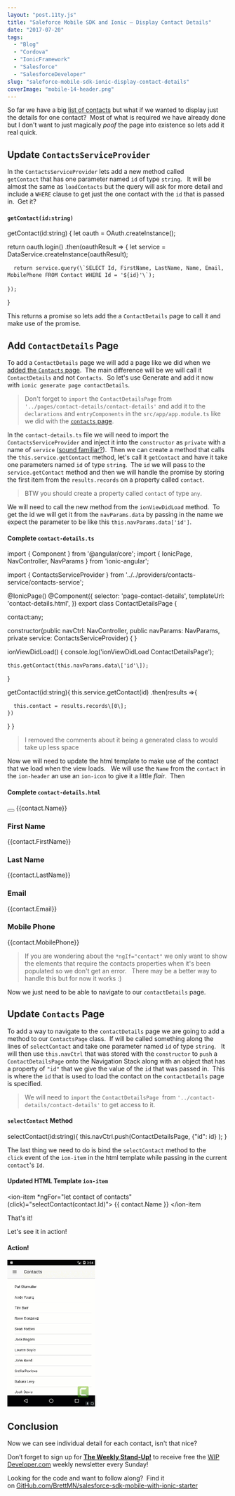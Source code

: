 ```yaml
---
layout: "post.11ty.js"
title: "Saleforce Mobile SDK and Ionic – Display Contact Details"
date: "2017-07-20"
tags: 
  - "Blog"
  - "Cordova"
  - "IonicFramework"
  - "Salesforce"
  - "SalesforceDeveloper"
slug: "saleforce-mobile-sdk-ionic-display-contact-details"
coverImage: "mobile-14-header.png"
---
```


So far we have a big [list of contacts](https://wipdeveloper.wpcomstaging.com/2017/07/18/saleforce-mobile-sdk-ionic-display-contacts/) but what if we wanted to display just the details for one contact?  Most of what is required we have already done but I don't want to just magically _poof_ the page into existence so lets add it real quick.

## Update `ContactsServiceProvider`

In the `ContactsServiceProvider` lets add a new method called `getContact` that has one parameter named `id` of type `string`.   It will be almost the same as `loadContacts` but the query will ask for more detail and include a `WHERE` clause to get just the one contact with the `id` that is passed in.  Get it?

#### `getContact(id:string)`

getContact(id:string) {
  let oauth = OAuth.createInstance();

  return oauth.login()
    .then(oauthResult => {
      let service = DataService.createInstance(oauthResult);

      return service.query(\`SELECT Id, FirstName, LastName, Name, Email, MobilePhone FROM Contact WHERE Id = '${id}'\`);

    });
}

This returns a promise so lets add the a `ContactDetails` page to call it and make use of the promise.

## Add `ContactDetails` Page

To add a `ContactDetails` page we will add a page like we did when we [added the `Contacts` page](https://wipdeveloper.wpcomstaging.com/2017/07/11/saleforce-mobile-sdk-ionic-create-contacts-page/).  The main difference will be we will call it `ContactDetails` and not `Contacts`.  So let's use Generate and add it now with `ionic generate page contactDetails`.

> Don't forget to `import` the `ContactDetailsPage` from `'../pages/contact-details/contact-details'` and add it to the `declarations` and `entryComponents` in the `src/app/app.module.ts` like we did with the [`contacts` page](https://wipdeveloper.wpcomstaging.com/2017/07/11/saleforce-mobile-sdk-ionic-create-contacts-page/).

In the `contact-details.ts` file we will need to import the `ContactsServiceProvider` and inject it into the `constructor` as `private` with a name of `service` ([sound familiar?](https://wipdeveloper.wpcomstaging.com/2017/07/18/saleforce-mobile-sdk-ionic-display-contacts/)).  Then we can create a method that calls the `this.service.getContact` method, let's call it `getContact` and have it take one parameters named `id` of type `string`.  The `id` we will pass to the `service.getContact` method and then we will handle the promise by storing the first item from the `results.records` on a property called `contact`.

> BTW you should create a property called `contact` of type `any`.

We will need to call the new method from the `ionViewDidLoad` method.  To get the id we will get it from the `navParams.data` by passing in the name we expect the parameter to be like this `this.navParams.data['id']`.

#### Complete `contact-details.ts`

import { Component } from '@angular/core';
import { IonicPage, NavController, NavParams } from 'ionic-angular';

import { ContactsServiceProvider } from '../../providers/contacts-service/contacts-service';

@IonicPage()
@Component({
  selector: 'page-contact-details',
  templateUrl: 'contact-details.html',
})
export class ContactDetailsPage {

  contact:any;

  constructor(public navCtrl: NavController, public navParams: NavParams, private service: ContactsServiceProvider) {
  }

  ionViewDidLoad() {
    console.log('ionViewDidLoad ContactDetailsPage');

    this.getContact(this.navParams.data\['id'\]);
  }
  
  getContact(id:string){
    this.service.getContact(id)
    .then(results =>{
      
      this.contact = results.records\[0\];
    })
  }
}

> I removed the comments about it being a generated class to would take up less space

Now we will need to update the html template to make use of the contact that we load when the view loads.   We will use the `Name` from the `contact` in the `ion-header` an use an `ion-icon` to give it a little _flair_.  Then

#### Complete `contact-details.html`

<ion-header>
  <ion-navbar>
    <button ion-button menuToggle>
      <ion-icon name="menu"></ion-icon>
    </button>
    <ion-title>
      <ion-icon name="contact"></ion-icon> <span \*ngIf="contact">{{contact.Name}}</span></ion-title>
  </ion-navbar>
</ion-header>

<ion-content padding>
  <div \*ngIf="contact">
    <h3>First Name</h3>
    <p>{{contact.FirstName}}</p>
    <h3>Last Name</h3>
    <p>{{contact.LastName}}</p>
    <h3>Email</h3>
    <p>{{contact.Email}}</p>
    <h3>Mobile Phone</h3>
    <p>{{contact.MobilePhone}}</p>
  </div>
</ion-content>

> If you are wondering about the `*ngIf="contact"` we only want to show the elements that require the contacts properties when it's been populated so we don't get an error.   There may be a better way to handle this but for now it works :)

Now we just need to be able to navigate to our `contactDetails` page.

## Update `Contacts` Page

To add a way to navigate to the `contactDetails` page we are going to add a method to our `ContactsPage` class.  If will be called something along the lines of `selectContact` and take one parameter named `id` of type `string`.   It will then use `this.navCtrl` that was stored with the `constructor` to `push` a `ContactDetailsPage` onto the Navigation Stack along with an object that has a property of `"id"` that we give the value of the `id` that was passed in.  This is where the `id` that is used to load the contact on the `contactDetails` page is specified.

> We will need to `import` the `ContactDetailsPage`  from `'../contact-details/contact-details'` to get access to it.

#### `selectContact` Method

selectContact(id:string){
  this.navCtrl.push(ContactDetailsPage, {"id": id} );
}

The last thing we need to do is bind the `selectContact` method to the `click` event of the `ion-item` in the html template while passing in the current `contact`'s `Id`.

#### Updated HTML Template `ion-item`

<ion-item \*ngFor="let contact of contacts" (click)="selectContact(contact.Id)">
  {{ contact.Name }} 
</ion-item

That's it!

Let's see it in action!

#### Action!

#### ![Action](images/mobile-14-00.gif)

## Conclusion

Now we can see individual detail for each contact, isn't that nice?

Don’t forget to sign up for [**The Weekly Stand-Up!**](https://wipdeveloper.wpcomstaging.com/newsletter/) to receive free the [WIP Developer.com](https://wipdeveloper.wpcomstaging.com/) weekly newsletter every Sunday!

Looking for the code and want to follow along?  Find it on [GitHub.com/BrettMN/salesforce-sdk-mobile-with-ionic-starter](https://github.com/BrettMN/salesforce-sdk-mobile-with-ionic-starter)
